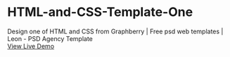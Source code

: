 # HTML-and-CSS-Template-One
Design one of HTML and CSS from Graphberry | Free psd web templates | Leon - PSD Agency Template  
[View Live Demo](https://shahenda-elshayal.github.io/HTML-and-CSS-Template-One/)

